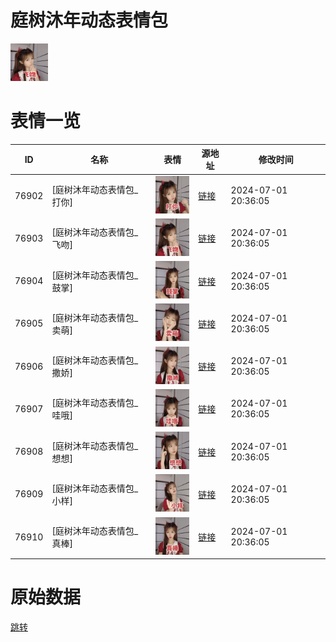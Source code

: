 # 庭树沐年动态表情包

<img src="./cover.png" height="60" alt="cover" />

# 表情一览

|ID|名称|表情|源地址|修改时间|
|----|----|----|----|----|
|76902|[庭树沐年动态表情包_打你]|<img src="./pic/076902_%5B庭树沐年动态表情包_打你%5D.gif" height="60" alt="打你"/>|[链接](https://i0.hdslb.com/bfs/emote/15f0106028f3fa240cbc4a444899354283561bd6.gif)|2024-07-01 20:36:05|
|76903|[庭树沐年动态表情包_飞吻]|<img src="./pic/076903_%5B庭树沐年动态表情包_飞吻%5D.gif" height="60" alt="飞吻"/>|[链接](https://i0.hdslb.com/bfs/emote/a70e0bed6ca599350adbfb4c00261475cc71c939.gif)|2024-07-01 20:36:05|
|76904|[庭树沐年动态表情包_鼓掌]|<img src="./pic/076904_%5B庭树沐年动态表情包_鼓掌%5D.gif" height="60" alt="鼓掌"/>|[链接](https://i0.hdslb.com/bfs/emote/e7be99f0f314d5185c5b061120de2876b4fc7365.gif)|2024-07-01 20:36:05|
|76905|[庭树沐年动态表情包_卖萌]|<img src="./pic/076905_%5B庭树沐年动态表情包_卖萌%5D.gif" height="60" alt="卖萌"/>|[链接](https://i0.hdslb.com/bfs/emote/068726cec3098814741d578902a365cb76f7328c.gif)|2024-07-01 20:36:05|
|76906|[庭树沐年动态表情包_撒娇]|<img src="./pic/076906_%5B庭树沐年动态表情包_撒娇%5D.gif" height="60" alt="撒娇"/>|[链接](https://i0.hdslb.com/bfs/emote/25145c7ba4714c84a0681e5911aa312570838eca.gif)|2024-07-01 20:36:05|
|76907|[庭树沐年动态表情包_哇哦]|<img src="./pic/076907_%5B庭树沐年动态表情包_哇哦%5D.gif" height="60" alt="哇哦"/>|[链接](https://i0.hdslb.com/bfs/emote/ff738b1a8da9f938455a95b5674ac013e0f9f95c.gif)|2024-07-01 20:36:05|
|76908|[庭树沐年动态表情包_想想]|<img src="./pic/076908_%5B庭树沐年动态表情包_想想%5D.gif" height="60" alt="想想"/>|[链接](https://i0.hdslb.com/bfs/emote/fd4d6d13982c0290c029abc038224bcf4acabdab.gif)|2024-07-01 20:36:05|
|76909|[庭树沐年动态表情包_小样]|<img src="./pic/076909_%5B庭树沐年动态表情包_小样%5D.gif" height="60" alt="小样"/>|[链接](https://i0.hdslb.com/bfs/emote/08d392d54e8af0877a50be53df056c4baf20d822.gif)|2024-07-01 20:36:05|
|76910|[庭树沐年动态表情包_真棒]|<img src="./pic/076910_%5B庭树沐年动态表情包_真棒%5D.gif" height="60" alt="真棒"/>|[链接](https://i0.hdslb.com/bfs/emote/4e623c048bc58a12cbe456b3b06b3912d36c247c.gif)|2024-07-01 20:36:05|

# 原始数据

[跳转](./raw.json)


